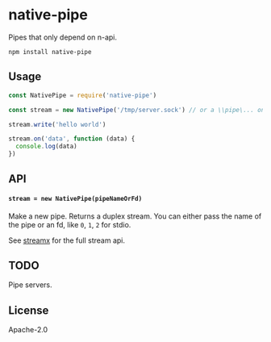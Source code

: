 # native-pipe

Pipes that only depend on n-api.

```
npm install native-pipe
```

## Usage

``` js
const NativePipe = require('native-pipe')

const stream = new NativePipe('/tmp/server.sock') // or a \\pipe\... on windows

stream.write('hello world')

stream.on('data', function (data) {
  console.log(data)
})
```

## API

#### `stream = new NativePipe(pipeNameOrFd)`

Make a new pipe. Returns a duplex stream.
You can either pass the name of the pipe or an fd, like `0`, `1`, `2` for stdio.

See [streamx](https://github.com/mafintosh/streamx) for the full stream api.

## TODO

Pipe servers.

## License

Apache-2.0
